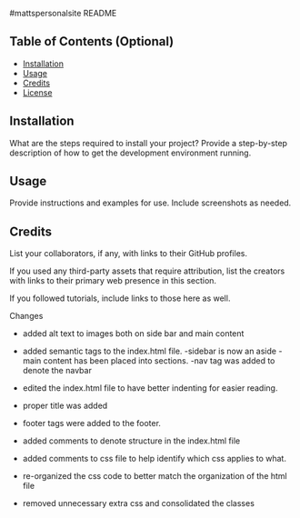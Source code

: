 #mattspersonalsite
README

## Table of Contents (Optional)

* [Installation](#installation)
* [Usage](#usage)
* [Credits](#credits)
* [License](#license)


## Installation

What are the steps required to install your project? Provide a step-by-step description of how to get the development environment running.


## Usage 

Provide instructions and examples for use. Include screenshots as needed. 


## Credits

List your collaborators, if any, with links to their GitHub profiles.

If you used any third-party assets that require attribution, list the creators with links to their primary web presence in this section.

If you followed tutorials, include links to those here as well.

Changes 

* added alt text to images both on side bar and main content
* added semantic tags to the index.html file. 
    -sidebar is now an aside
    -main content has  been placed into sections.
    -nav tag was added to denote the navbar
* edited the index.html file to have better indenting for easier reading.

* proper title was added
* footer tags were added to the footer.
* added comments to denote structure in the index.html file
* added comments to css file to help identify which css applies to what.
* re-organized the css code to better match the organization of the html file
* removed unnecessary extra css and consolidated the classes    